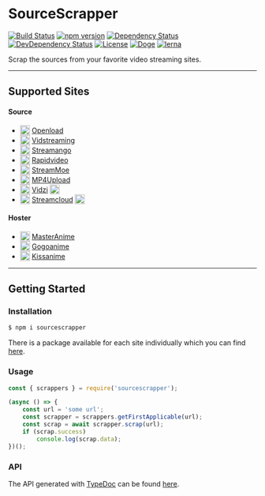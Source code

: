 # SourceScrapper

[![Build Status](https://travis-ci.org/OpenByteDev/SourceScrapper.svg?branch=master)](https://travis-ci.org/OpenByteDev/SourceScrapper)
[![npm version](https://badge.fury.io/js/sourcescrapper.svg)](https://www.npmjs.com/package/sourcescrapper) 
[![Dependency Status](https://david-dm.org/OpenByteDev/SourceScrapper/status.svg?path=packages%2Fsourcescrapper)](https://david-dm.org/OpenByteDev/SourceScrapper?path=packages%2Fsourcescrapper)
[![DevDependency Status](https://david-dm.org/OpenByteDev/SourceScrapper/dev-status.svg?path=packages%2Fsourcescrapper)](https://david-dm.org/OpenByteDev/SourceScrapper?type=dev&path=packages%2Fsourcescrapper)
[![License](https://img.shields.io/github/license/mashape/apistatus.svg)](https://opensource.org/licenses/MIT)
[![Doge](https://img.shields.io/badge/doge-wow-yellow.svg)]()
[![lerna](https://img.shields.io/badge/maintained%20with-lerna-cc00ff.svg)](https://lernajs.io/)

Scrap the sources from your favorite video streaming sites.

<hr>

## Supported Sites

#### Source
 - <sub><img src="http://www.google.com/s2/favicons?domain=oload.win" height="20"></sub> [Openload](https://www.openload.co)
 - <sub><img src="http://www.google.com/s2/favicons?domain=vidstreaming.io" height="20"></sub> [Vidstreaming](https://www.vidstreaming.io)
 - <sub><img src="http://www.google.com/s2/favicons?domain=streamango.com" height="20"></sub> [Streamango](https://www.streamango.com)
 - <sub><img src="http://www.google.com/s2/favicons?domain=rapidvideo.com" height="20"></sub> [Rapidvideo](https://www.rapidvideo.com)
 - <sub><img src="http://www.google.com/s2/favicons?domain=stream.moe" height="20"></sub> [StreamMoe](https://www.stream.moe)
 - <sub><img src="http://www.google.com/s2/favicons?domain=mp4upload.com" height="20"></sub> [MP4Upload](https://www.mp4upload.com)
 - <sub><img src="http://www.google.com/s2/favicons?domain=vidzi.tv" height="20"></sub> [Vidzi](https://www.vidzi.tv) <sub><img src="https://i.imgur.com/Hm8dCCN.png" height="20"></sub>
 - <sub><img src="http://www.google.com/s2/favicons?domain=streamcloud.eu" height="20"></sub> [Streamcloud](https://www.streamcloud.eu) <sub><img src="https://i.imgur.com/Hm8dCCN.png" height="20"></sub>

#### Hoster
- <sub><img src="http://www.google.com/s2/favicons?domain=masterani.me" height="20"></sub> [MasterAnime](https://www.masterani.me)
- <sub><img src="http://www.google.com/s2/favicons?domain=gogoanime.io" height="20"></sub> [Gogoanime](https://www.gogoanime.io)
- <sub><img src="http://www.google.com/s2/favicons?domain=kissanime.ru" height="20"></sub> [Kissanime](https://www.kissanime.ru)
<hr>

## Getting Started
### Installation
```bash
$ npm i sourcescrapper
```
There is a package available for each site individually which you can find [here](./packages.md).

### Usage
```js
const { scrappers } = require('sourcescrapper');

(async () => {
    const url = 'some url';
    const scrapper = scrappers.getFirstApplicable(url);
    const scrap = await scrapper.scrap(url);
    if (scrap.success)
        console.log(scrap.data);
})();
```

### API
The API generated with [TypeDoc](http://typedoc.org/) can be found [here](https://openbytedev.github.io/SourceScrapper/packages/sourcescrapper/docs).
